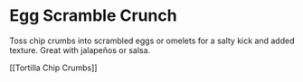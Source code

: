 # Egg Scramble Crunch

Toss chip crumbs into scrambled eggs or omelets for a salty kick and added texture. Great with jalapeños or salsa.

[[Tortilla Chip Crumbs]]